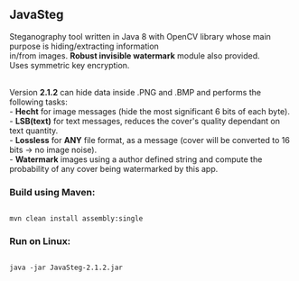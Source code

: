 <h2>JavaSteg</h2>
Steganography tool written in Java 8 with OpenCV library whose main purpose is hiding/extracting information
<br> in/from images. <b>Robust invisible watermark</b> module also provided. 
<br>Uses symmetric key encryption.<br><br>

Version <b>2.1.2</b> can hide data inside .PNG and .BMP and performs the following tasks:
<br>- <b>Hecht</b> for image messages (hide the most significant 6 bits of each byte).
<br>- <b>LSB(text)</b> for text messages, reduces the cover's quality dependant on text quantity.
<br>- <b>Lossless</b> for <b>ANY</b> file format, as a message (cover will be converted to 16 bits -> no image noise).
<br>- <b>Watermark</b> images using a author defined string and compute the probability of any cover being watermarked by this app.

<h3>Build using Maven:</h3>
<code>
mvn clean install assembly:single
</code>
<h3>Run on Linux:</h3>
<code>
java -jar JavaSteg-2.1.2.jar
</code>
